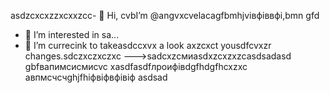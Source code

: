 asdzcxcxzzxcxxzcc- 👋 Hi, cvbI’m @angvxcvelacagfbmhjvівфіввфі,bmn gfd
- 👀 I’m interested in sa...
- 🌱 I’m currecink to takeasdccxvx a look axzcxct yousdfcvxzr changes.sdczxczxczxc
--->sadcxzсмиasdxzcxzxzcasdsadasd
gbfвапимсисмиcvc
xasdfasdfлроифівdgfhdgfhcxzxc
авпмсчсчghjfhіфвіфвфівіф
asdsad
